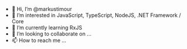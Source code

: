 - 👋 Hi, I’m @markustimour
- 👀 I’m interested in JavaScript, TypeScript, NodeJS, .NET Framework / Core
- 🌱 I’m currently learning RxJS
- 💞️ I’m looking to collaborate on ...
- 📫 How to reach me ...

<!---
markustimour/markustimour is a ✨ special ✨ repository because its `README.md` (this file) appears on your GitHub profile.
You can click the Preview link to take a look at your changes.
--->
